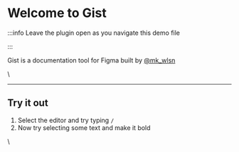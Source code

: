 # Welcome to Gist


:::info
Leave the plugin open as you navigate this demo file

:::

Gist is a documentation tool for Figma built by [@mk_wlsn](https://twitter.com/mk_wlsn)

\

---

## Try it out


1. Select the editor and try typing `/`
2. Now try selecting some text and make it bold

\
